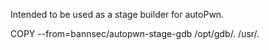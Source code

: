 Intended to be used as a stage builder for autoPwn.

COPY --from=bannsec/autopwn-stage-gdb /opt/gdb/. /usr/.
